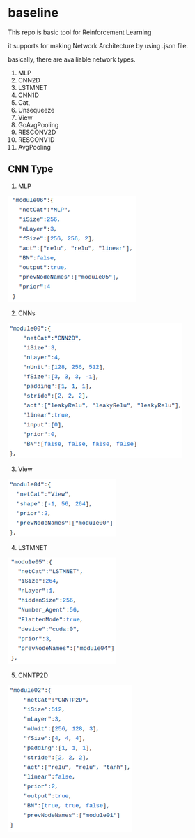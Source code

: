 # baseline

This repo is basic tool for Reinforcement Learning

it supports for making Network Architecture by using .json file.

basically, there are availiable network types.

1. MLP
2. CNN2D
3. LSTMNET
4. CNN1D
5. Cat,
6. Unsequeeze
7. View
8. GoAvgPooling
9. RESCONV2D
10. RESCONV1D
11. AvgPooling


CNN Type
------


1. MLP


![](./img/MLP.png)


2. CNNs

![](./img/CNN2D.png)


3. View

![](./img/View.png)

4. LSTMNET


![](./img/LSTMNET.png)

5. CNNTP2D


![](./img/CNNTP2D.png)